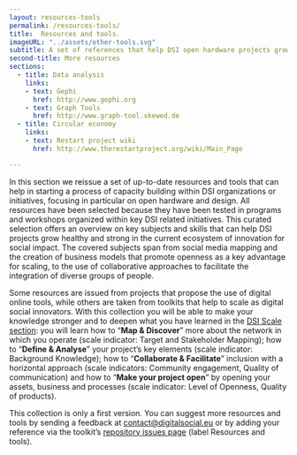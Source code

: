 ```yaml
---
layout: resources-tools
permalink: /resources-tools/
title:  Resources and tools.
imageURL: "../assets/other-tools.svg"
subtitle: A set of references that help DSI open hardware projects grow healthy and strong.
second-title: More resources
sections:
  - title: Data analysis
    links:
    - text: Gephi
      href: http://www.gephi.org
    - text: Graph Tools
      href: http://www.graph-tool.skewed.de
  - title: Circular economy
    links:
    - text: Restart project wiki
      href: http://www.therestartproject.org/wiki/Main_Page

---
```




In this section we reissue a set of up-to-date resources and tools that can help in starting a process of capacity building within DSI organizations or initiatives, focusing in particular on open hardware and design. All resources have been selected because they have been tested in programs and workshops organized within key DSI related initiatives. This curated selection offers an overview on key subjects and skills that can help DSI projects grow healthy and strong in the current ecosystem of innovation for social impact. The covered subjects span from social media mapping and the creation of business models that promote openness as a key advantage for scaling, to the use of collaborative approaches to facilitate the integration of diverse groups of people.

Some resources are issued from projects that propose the use of digital online tools, while others are taken from toolkits that help to scale as digital social innovators. With this collection you will be able to make your knowledge stronger and to deepen what you have learned in the [DSI Scale section](https://dsi4eu.github.io/toolkit/scale/): you will learn how to “**Map & Discover**” more about the network in which you operate (scale indicator: Target and Stakeholder Mapping); how to “**Define & Analyse**” your project’s key elements (scale indicator: Background Knowledge); how to “**Collaborate & Facilitate**” inclusion with a horizontal approach (scale indicators: Community engagement, Quality of communication) and how to “**Make your project open**” by opening your assets, business and processes (scale indicator: Level of Openness, Quality of products).

This collection is only a first version. You can suggest more resources and tools by sending a feedback at contact@digitalsocial.eu or by adding your reference via the toolkit’s [repository issues page](www.github.com/DSI4EU/toolkit/issues) (label Resources and tools).
